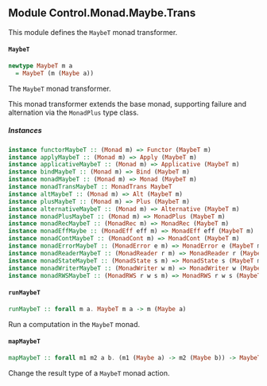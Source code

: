 ## Module Control.Monad.Maybe.Trans

This module defines the `MaybeT` monad transformer.

#### `MaybeT`

``` purescript
newtype MaybeT m a
  = MaybeT (m (Maybe a))
```

The `MaybeT` monad transformer.

This monad transformer extends the base monad, supporting failure and alternation via
the `MonadPlus` type class.

##### Instances
``` purescript
instance functorMaybeT :: (Monad m) => Functor (MaybeT m)
instance applyMaybeT :: (Monad m) => Apply (MaybeT m)
instance applicativeMaybeT :: (Monad m) => Applicative (MaybeT m)
instance bindMaybeT :: (Monad m) => Bind (MaybeT m)
instance monadMaybeT :: (Monad m) => Monad (MaybeT m)
instance monadTransMaybeT :: MonadTrans MaybeT
instance altMaybeT :: (Monad m) => Alt (MaybeT m)
instance plusMaybeT :: (Monad m) => Plus (MaybeT m)
instance alternativeMaybeT :: (Monad m) => Alternative (MaybeT m)
instance monadPlusMaybeT :: (Monad m) => MonadPlus (MaybeT m)
instance monadRecMaybeT :: (MonadRec m) => MonadRec (MaybeT m)
instance monadEffMaybe :: (MonadEff eff m) => MonadEff eff (MaybeT m)
instance monadContMaybeT :: (MonadCont m) => MonadCont (MaybeT m)
instance monadErrorMaybeT :: (MonadError e m) => MonadError e (MaybeT m)
instance monadReaderMaybeT :: (MonadReader r m) => MonadReader r (MaybeT m)
instance monadStateMaybeT :: (MonadState s m) => MonadState s (MaybeT m)
instance monadWriterMaybeT :: (MonadWriter w m) => MonadWriter w (MaybeT m)
instance monadRWSMaybeT :: (MonadRWS r w s m) => MonadRWS r w s (MaybeT m)
```

#### `runMaybeT`

``` purescript
runMaybeT :: forall m a. MaybeT m a -> m (Maybe a)
```

Run a computation in the `MaybeT` monad.

#### `mapMaybeT`

``` purescript
mapMaybeT :: forall m1 m2 a b. (m1 (Maybe a) -> m2 (Maybe b)) -> MaybeT m1 a -> MaybeT m2 b
```

Change the result type of a `MaybeT` monad action.


